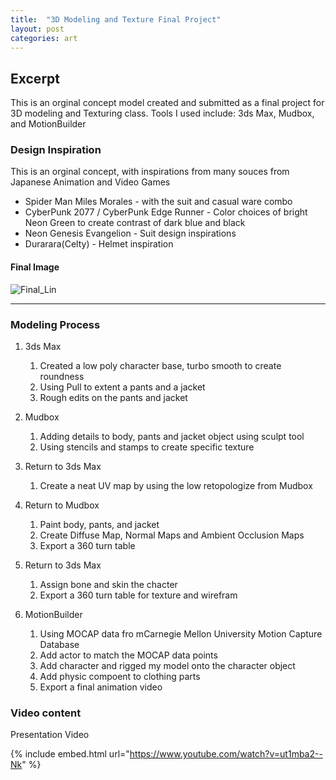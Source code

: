 ```yaml
---
title:  "3D Modeling and Texture Final Project"
layout: post
categories: art
---
```


## Excerpt

This is an orginal concept model created and submitted as a final project for 3D modeling and Texturing class.
Tools I used include: 3ds Max, Mudbox, and MotionBuilder



### Design Inspiration

This is an orginal concept, with inspirations from many souces from Japanese Animation and Video Games

* Spider Man Miles Morales - with the suit and casual ware combo
* CyberPunk 2077 / CyberPunk Edge Runner - Color choices of bright Neon Green to create contrast of dark blue and black
* Neon Genesis Evangelion - Suit design inspirations
* Durarara(Celty) - Helmet inspiration

#### Final Image

![Final_Lin](https://user-images.githubusercontent.com/29043325/208264531-3d344536-babe-483c-b6c0-e6c133274a0e.jpg)

------------------------------------------------------------------------------------------------------------------------

### Modeling Process

1. 3ds Max
    1. Created a low poly character base, turbo smooth to create roundness
    2. Using Pull to extent a pants and a jacket 
    3. Rough edits on the pants and jacket
   
2. Mudbox
    1. Adding details to body, pants and jacket object using sculpt tool
    2. Using stencils and stamps to create specific texture

3. Return to 3ds Max
    1. Create a neat UV map by using the low retopologize from Mudbox

4. Return to Mudbox
    1. Paint body, pants, and jacket
    2. Create Diffuse Map, Normal Maps and Ambient Occlusion Maps
    3. Export a 360 turn table

5. Return to 3ds Max
    1. Assign bone and skin the chacter
    2. Export a 360 turn table for texture and wirefram

6. MotionBuilder
    1. Using MOCAP data fro mCarnegie Mellon University Motion Capture Database 
    2. Add actor to match the MOCAP data points
    3. Add character and rigged my model onto the character object
    4. Add physic compoent to clothing parts
    5. Export a final animation video

### Video content

Presentation Video

{% include embed.html url="https://www.youtube.com/watch?v=ut1mba2--Nk" %}
